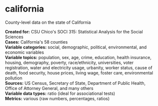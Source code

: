 # california
County-level data on the state of California
<p>
  <b>Created for:</b> CSU Chico's SOCI 315: Statistical Analysis for the Social Sciences<br>
<b>Cases:</b> California's 58 counties<br>
<b>Variable categories:</b> social, demographic, political, environmental, and economic variables<br>
<b>Variable topics:</b> population, sex, age, crime, education, health insurance, housing, demography, poverty, race/ethnicity, universities, voter registration, water and electricity usage, urbanity, worker status, cause of death, food security, house prices, living wage, foster care, environmental pollution<br>
<b>Sources:</b> US Census, Secretary of State, Department of Public Health, Office of Attorney General, and many others<br>
<b>Variable data types:</b> ratio (ideal for associational tests)<br>
<b>Metrics:</b> various (raw numbers, percentages, ratios)<br>
